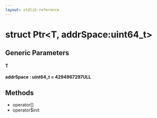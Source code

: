 ```yaml
---
layout: stdlib-reference
---
```


# struct Ptr\<T, addrSpace:uint64\_t\>

## Generic Parameters

#### T
#### addrSpace : uint64\_t = 4294967297ULL

## Methods

* operator\[\]
* operator$init

